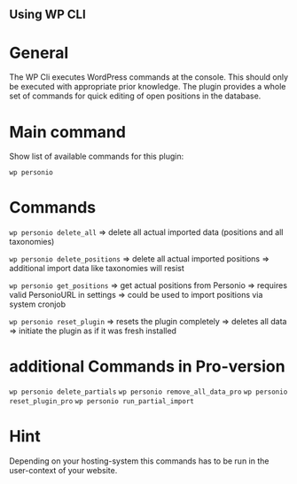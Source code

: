## Using WP CLI

# General

The WP Cli executes WordPress commands at the console. This should only be executed with appropriate prior knowledge. The plugin provides a whole set of commands for quick editing of open positions in the database.

# Main command

Show list of available commands for this plugin:

`wp personio`

# Commands

`wp personio delete_all`
=> delete all actual imported data (positions and all taxonomies)

`wp personio delete_positions`
=> delete all actual imported positions
=> additional import data like taxonomies will resist

`wp personio get_positions`
=> get actual positions from Personio
=> requires valid PersonioURL in settings
=> could be used to import positions via system cronjob

`wp personio reset_plugin`
=> resets the plugin completely
=> deletes all data
=> initiate the plugin as if it was fresh installed

# additional Commands in Pro-version

`wp personio delete_partials`
`wp personio remove_all_data_pro`
`wp personio reset_plugin_pro`
`wp personio run_partial_import`

# Hint

Depending on your hosting-system this commands has to be run in the user-context of your website.
